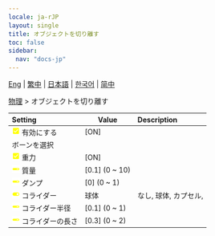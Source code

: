 ```yaml
---
locale: ja-rJP
layout: single
title: オブジェクトを切り離す
toc: false
sidebar:
  nav: "docs-jp"
---
```

[Eng](/dancexr/menu/2025.4/actor/detach_object) | [繁中](/tw/dancexr/menu/2025.4/actor/detach_object) | [日本語](/jp/dancexr/menu/2025.4/actor/detach_object) | [한국어](/kr/dancexr/menu/2025.4/actor/detach_object) | [简中](/zh/dancexr/menu/2025.4/actor/detach_object)

[物理](../menu#物理) > オブジェクトを切り離す



| Setting | Value | Description |
| :--- | --- | :--- |
|<nobr> ![check_on icon](/images/icon/ic_check_on.png)  有効にする</nobr>| [ON] | 
|<nobr> ボーンを選択</nobr>|| 
|<nobr> ![check_on icon](/images/icon/ic_check_on.png)  重力</nobr>| [ON] | 
|<nobr> ![slider icon](/images/icon/ic_slider.png)  質量</nobr>| [0.1] (0 ~ 10) | 
|<nobr> ![slider icon](/images/icon/ic_slider.png)  ダンプ</nobr>| [0] (0 ~ 1) | 
|<nobr> ![toggle_on icon](/images/icon/ic_toggle_on.png)  コライダー</nobr>| 球体 | なし, 球体, カプセル, 
|<nobr> ![slider icon](/images/icon/ic_slider.png)  コライダー半径</nobr>| [0.1] (0 ~ 1) | 
|<nobr> ![slider icon](/images/icon/ic_slider.png)  コライダーの長さ</nobr>| [0.3] (0 ~ 2) | 
